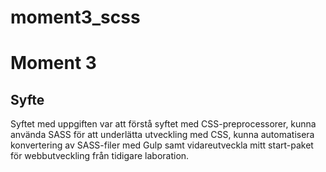 # moment3_scss

# Moment 3
## Syfte
Syftet med uppgiften var att förstå syftet med CSS-preprocessorer, kunna använda SASS för att underlätta utveckling med CSS, kunna automatisera konvertering av SASS-filer med Gulp samt vidareutveckla mitt start-paket för webbutveckling från tidigare laboration.
